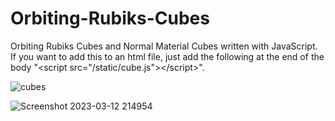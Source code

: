 # Orbiting-Rubiks-Cubes
Orbiting Rubiks Cubes and Normal Material Cubes written with JavaScript. If you want to add this to an html file, just add the following at the end of the body "&lt;script src="/static/cube.js">&lt;/script>".


![cubes](https://user-images.githubusercontent.com/123611980/224591301-b4557403-7783-4792-b51a-bfc80708ae0e.png)


![Screenshot 2023-03-12 214954](https://user-images.githubusercontent.com/123611980/224597616-501dc1ee-0e78-4e58-8393-9232419089df.png)

